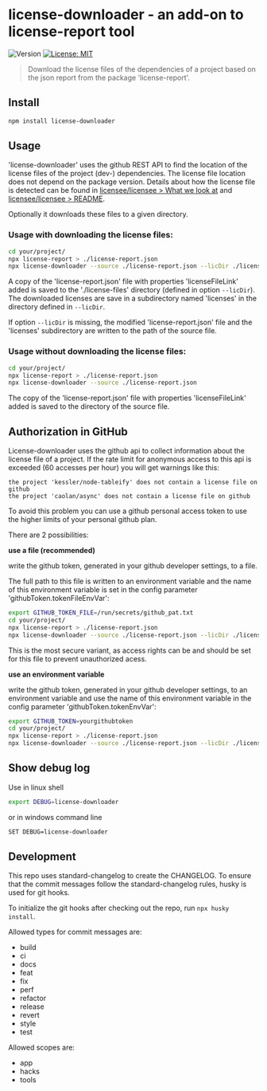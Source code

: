# license-downloader - an add-on to license-report tool
![Version](https://img.shields.io/badge/version-1.0.3-blue.svg?cacheSeconds=2592000)
[![License: MIT](https://img.shields.io/badge/License-MIT-yellow.svg)](#)

> Download the license files of the dependencies of a project based on the json report from the package 'license-report'.

## Install

```sh
npm install license-downloader
```

## Usage

'license-downloader' uses the github REST API to find the location of the license files of the project (dev-) dependencies. The license file location does not depend on the package version. Details about how the license file is detected can be found in [licensee/licensee > What we look at](https://github.com/licensee/licensee/blob/master/docs/what-we-look-at.md) and [licensee/licensee > README](https://github.com/licensee/licensee/tree/master/docs).

Optionally it downloads these files to a given directory.

### Usage with downloading the license files:
```sh
cd your/project/
npx license-report > ./license-report.json
npx license-downloader --source ./license-report.json --licDir ./license-files --download
```

A copy of the 'license-report.json' file with properties 'licenseFileLink' added is saved to the './license-files' directory (defined in option `--licDir`). The downloaded licenses are save in a subdirectory named 'licenses' in the directory defined in `--licDir`.

If option `--licDir` is missing, the modified 'license-report.json' file and the 'licenses' subdirectory are written to the path of the source file.

### Usage without downloading the license files:
```sh
cd your/project/
npx license-report > ./license-report.json
npx license-downloader --source ./license-report.json
```

The copy of the 'license-report.json' file with properties 'licenseFileLink' added is saved to the directory of the source file.

## Authorization in GitHub

License-downloader uses the github api to collect information about the license file of a project. If the rate limit for anonymous access to this api is exceeded (60 accesses per hour) you will get warnings like this:
```
the project 'kessler/node-tableify' does not contain a license file on github
the project 'caolan/async' does not contain a license file on github
```

To avoid this problem you can use a github personal access token to use the higher limits of your personal github plan.

There are 2 possibilities:

**use a file (recommended)**

write the github token, generated in your github developer settings, to a file.

The full path to this file is written to an environment variable and the name of this environment variable is set in the config parameter 'githubToken.tokenFileEnvVar':
```sh
export GITHUB_TOKEN_FILE=/run/secrets/github_pat.txt
cd your/project/
npx license-report > ./license-report.json
npx license-downloader --source ./license-report.json --licDir ./license-files --githubToken.tokenFileEnvVar GITHUB_TOKEN_FILE --download
```
This is the most secure variant, as access rights can be and should be set for this file to prevent unauthorized acess.

**use an environment variable**

write the github token, generated in your github developer settings, to an environment variable and use the name of this environment variable in the config parameter 'githubToken.tokenEnvVar':
```sh
export GITHUB_TOKEN=yourgithubtoken
cd your/project/
npx license-report > ./license-report.json
npx license-downloader --source ./license-report.json --licDir ./license-files --githubToken.tokenEnvVar GITHUB_TOKEN --download
```

## Show debug log

Use in linux shell
```sh
export DEBUG=license-downloader
```
or in windows command line
```sh
SET DEBUG=license-downloader
```

## Development

This repo uses standard-changelog to create the CHANGELOG. To ensure that the commit messages follow the standard-changelog rules, husky is used for git hooks.

To initialize the git hooks after checking out the repo, run `npx husky install`.

Allowed types for commit messages are:
+ build
+ ci
+ docs
+ feat
+ fix
+ perf
+ refactor
+ release
+ revert
+ style
+ test

Allowed scopes are:
+ app
+ hacks
+ tools
